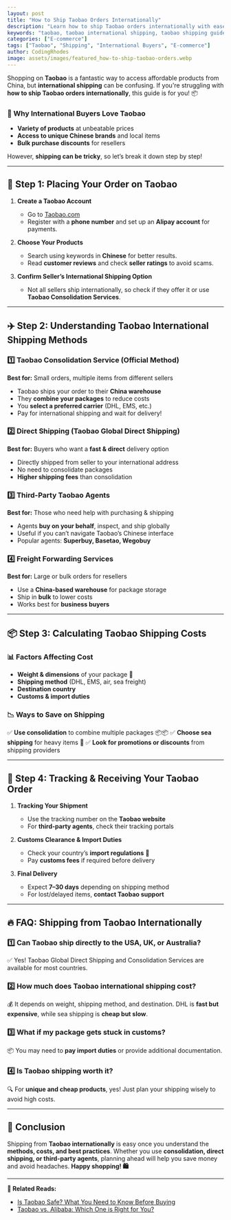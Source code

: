 ```yaml
---
layout: post
title: "How to Ship Taobao Orders Internationally"
description: "Learn how to ship Taobao orders internationally with ease. Step-by-step guide on shipping options, costs, and best practices for global buyers."
keywords: "taobao, taobao international shipping, taobao shipping guide, how to ship from taobao"
categories: ["E-commerce"]
tags: ["Taobao", "Shipping", "International Buyers", "E-commerce"]
author: CodingRhodes
image: assets/images/featured_how-to-ship-taobao-orders.webp
---
```


Shopping on **Taobao** is a fantastic way to access affordable products from China, but **international shipping** can be confusing. If you're struggling with **how to ship Taobao orders internationally**, this guide is for you! 📦

### 📌 Why International Buyers Love Taobao
- **Variety of products** at unbeatable prices
- **Access to unique Chinese brands** and local items
- **Bulk purchase discounts** for resellers

However, **shipping can be tricky**, so let’s break it down step by step!

---

## 🛒 Step 1: Placing Your Order on Taobao

1. **Create a Taobao Account**
   - Go to [Taobao.com](https://www.taobao.com/)
   - Register with a **phone number** and set up an **Alipay account** for payments.

2. **Choose Your Products**
   - Search using keywords in **Chinese** for better results.
   - Read **customer reviews** and check **seller ratings** to avoid scams.

3. **Confirm Seller’s International Shipping Option**
   - Not all sellers ship internationally, so check if they offer it or use **Taobao Consolidation Services**.

---

## ✈️ Step 2: Understanding Taobao International Shipping Methods

### 1️⃣ **Taobao Consolidation Service (Official Method)**
**Best for:** Small orders, multiple items from different sellers

- Taobao ships your order to their **China warehouse**
- They **combine your packages** to reduce costs
- You **select a preferred carrier** (DHL, EMS, etc.)
- Pay for international shipping and wait for delivery!

### 2️⃣ **Direct Shipping (Taobao Global Direct Shipping)**
**Best for:** Buyers who want a **fast & direct** delivery option

- Directly shipped from seller to your international address
- No need to consolidate packages
- **Higher shipping fees** than consolidation

### 3️⃣ **Third-Party Taobao Agents**
**Best for:** Those who need help with purchasing & shipping

- Agents **buy on your behalf**, inspect, and ship globally
- Useful if you can’t navigate Taobao’s Chinese interface
- Popular agents: **Superbuy, Basetao, Wegobuy**

### 4️⃣ **Freight Forwarding Services**
**Best for:** Large or bulk orders for resellers

- Use a **China-based warehouse** for package storage
- Ship in **bulk** to lower costs
- Works best for **business buyers**

---

 
<!-- Ads Homepage below top article -->
<ins class="adsbygoogle"
     style="display:block"
     data-ad-client="ca-pub-2784742237479601"
     data-ad-slot="3760872290"
     data-ad-format="auto"
     data-full-width-responsive="true"></ins>
<script>
     (adsbygoogle = window.adsbygoogle || []).push({});
</script>


## 📦 Step 3: Calculating Taobao Shipping Costs

### 📊 Factors Affecting Cost
- **Weight & dimensions** of your package 📏
- **Shipping method** (DHL, EMS, air, sea freight)
- **Destination country**
- **Customs & import duties**

### 📉 Ways to Save on Shipping
✅ **Use consolidation** to combine multiple packages 📦📦
✅ **Choose sea shipping** for heavy items 🌊
✅ **Look for promotions or discounts** from shipping providers

---

## 🚚 Step 4: Tracking & Receiving Your Taobao Order

1. **Tracking Your Shipment**
   - Use the tracking number on the **Taobao website**
   - For **third-party agents**, check their tracking portals

2. **Customs Clearance & Import Duties**
   - Check your country’s **import regulations** 📜
   - Pay **customs fees** if required before delivery

3. **Final Delivery**
   - Expect **7–30 days** depending on shipping method
   - For lost/delayed items, **contact Taobao support**

---

## 🔥 FAQ: Shipping from Taobao Internationally

### 1️⃣ Can Taobao ship directly to the USA, UK, or Australia?
✅ Yes! Taobao Global Direct Shipping and Consolidation Services are available for most countries.

### 2️⃣ How much does Taobao international shipping cost?
💰 It depends on weight, shipping method, and destination. DHL is **fast but expensive**, while sea shipping is **cheap but slow**.

### 3️⃣ What if my package gets stuck in customs?
📦 You may need to **pay import duties** or provide additional documentation.

### 4️⃣ Is Taobao shipping worth it?
🔍 For **unique and cheap products**, yes! Just plan your shipping wisely to avoid high costs.

---

## 🎯 Conclusion
Shipping from **Taobao internationally** is easy once you understand the **methods, costs, and best practices**. Whether you use **consolidation, direct shipping, or third-party agents**, planning ahead will help you save money and avoid headaches. **Happy shopping! 🛍️**

---

**🔗 Related Reads:**
- [Is Taobao Safe? What You Need to Know Before Buying](#)
- [Taobao vs. Alibaba: Which One is Right for You?](#)

